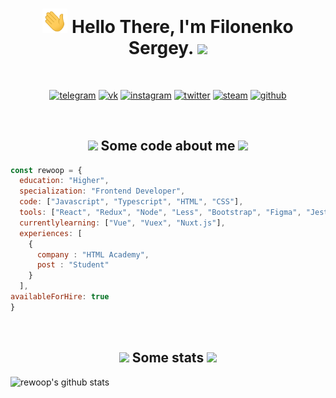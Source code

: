 <h1 align="center">
  <img src="https://raw.githubusercontent.com/rewoop/rewoop/master/wave.gif" width="40px">
  <strong> Hello There, I'm Filonenko Sergey.</strong>
  <img src="https://media.giphy.com/media/9nuXRx5EfGsKc/giphy.gif" width="45px">
</h1>

<br>

<p align="center">
  <a href="https://t.me/rewoooop"><img src="https://img.icons8.com/clouds/150/000000/telegram-app.png" alt="telegram"/></a>
  <a href="https://vk.com/rewoop"><img src="https://img.icons8.com/clouds/150/000000/vk-com.png" alt="vk"/></a>
  <a href="https://instagram.com/serejathecreator"><img src="https://img.icons8.com/clouds/150/000000/instagram-new--v2.png" alt="instagram"/></a>
  <a href="https://twitter.com/rewoooop"><img src="https://img.icons8.com/clouds/150/000000/twitter.png" alt="twitter"/></a>
  <a href="https://steamcommunity.com/id/rewoop/"><img src="https://img.icons8.com/clouds/150/000000/steam.png" alt="steam"/></a>
  <a href="https://github.com/rewoop"><img src="https://img.icons8.com/clouds/150/000000/github.png" alt="github"/></a>
</p>

<br>

<h2 align="center">
  <img src="https://media.giphy.com/media/WSCNSbSgg7LqtqJ2h8/giphy.gif" width="90">
  <strong>Some code about me</strong>
  <img src="https://media.giphy.com/media/WSCNSbSgg7LqtqJ2h8/giphy.gif" width="90">
</h2>

```javascript
const rewoop = {
  education: "Higher",
  specialization: "Frontend Developer",
  code: ["Javascript", "Typescript", "HTML", "CSS"],
  tools: ["React", "Redux", "Node", "Less", "Bootstrap", "Figma", "Jest", "Enzyme", "Webpack", "Gulp"],
  currentlylearning: ["Vue", "Vuex", "Nuxt.js"],
  experiences: [
    {
      company : "HTML Academy",
      post : "Student"
    }
  ],
availableForHire: true
}
```

<br>

<h2 align="center">
  <img src="https://media.giphy.com/media/ZccS9Dpzegut1Fcq2c/giphy.gif" width="50">
  <strong>Some stats</strong>
  <img src="https://media.giphy.com/media/ZccS9Dpzegut1Fcq2c/giphy.gif" width="50">
</h2>

![rewoop's github stats](https://github-readme-stats.vercel.app/api?username=rewoop&show_icons=true&hide_border=true&line_height=25&hide_title=true&theme=radical)
